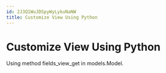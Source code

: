 ```yaml
---
id: 2J3Q1WuJDSpyWyLykuNaNW
title: Customize View Using Python
---
```





# Customize View Using Python

Using method fields_view_get in models.Model. 
